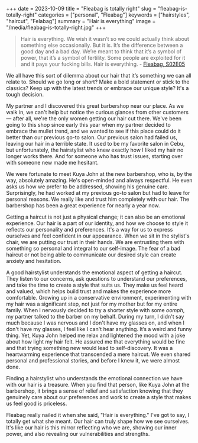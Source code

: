 +++
date = 2023-10-09
title = "Fleabag is totally right"
slug = "fleabag-is-totally-right"
categories = ["personal", "Fleabag"]
keywords = ["hairstyles", "haircut", "Felabag"]
summary = "Hair is everything"
image = "/media/fleabag-is-totally-right.jpg"
+++

> Hair is everything. We wish it wasn’t so we could actually think about something else occasionally. But it is. It’s the difference between a good day and a bad day. We’re meant to think that it’s a symbol of power, that it’s a symbol of fertility. Some people are exploited for it and it pays your fucking bills. Hair is everything. - [Fleabag, S02E05](https://www.youtube.com/watch?v=q97iIDx-b7U)

We all have this sort of dilemma about our hair that it’s something we can all relate to. Should we go long or short? Make a bold statement or stick to the classics? Keep up with the latest trends or embrace our unique style? It's a tough decision.

My partner and I discovered this great barbershop near our place. As we walk in, we can't help but notice the curious glances from other customers — after all, we're the only women getting our hair cut there. We've been going to this shop since early this year when my partner decided to embrace the mullet trend, and we wanted to see if this place could do it better than our previous go-to salon. Our previous salon had failed us, leaving our hair in a terrible state. It used to be my favorite salon in Cebu, but unfortunately, the hairstylist who knew exactly how I liked my hair no longer works there. And for someone who has trust issues, starting over with someone new made me hesitant.

We were fortunate to meet Kuya John at the new barbershop, who is, by the way, absolutely amazing. He's open-minded and always respectful. He even asks us how we prefer to be addressed, showing his genuine care. Surprisingly, he had worked at my previous go-to salon but had to leave for personal reasons. We really like and trust him completely with our hair. The barbershop has been a great experience for nearly a year now.

Getting a haircut is not just a physical change; it can also be an emotional experience. Our hair is a part of our identity, and how we choose to style it reflects our personality and preferences. It's a way for us to express ourselves and feel confident in our appearance. When we sit in the stylist's chair, we are putting our trust in their hands. We are entrusting them with something so personal and integral to our self-image. The fear of a bad haircut or not being able to communicate our desired style can create anxiety and hesitation.

A good hairstylist understands the emotional aspect of getting a haircut. They listen to our concerns, ask questions to understand our preferences, and take the time to create a style that suits us. They make us feel heard and valued, which helps build trust and makes the experience more comfortable. Growing up in a conservative environment, experimenting with my hair was a significant step, not just for my mother but for my entire family. When I nervously decided to try a shorter style with some *oomph*, my partner talked to the barber on my behalf. During my turn, I didn't say much because I was nervous and I don't have my glasses on, and when I don't have my glasses, I feel like I can't hear anything. It’s a weird and funny thing.  Yet, Kuya John helped me relax and lightened the mood with a joke about how light my hair felt. He assured me that everything would be fine and that trying something new would lead to self-discovery. It was a heartwarming experience that transcended a mere haircut. We even shared personal and professional stories, and before I knew it, we were almost done.

Finding a hairstylist who understands the emotional connection we have with our hair is a treasure. When you find that person, like Kuya John at the barbershop, it brings a sense of relief and satisfaction knowing that they genuinely care about our preferences and work to create a style that makes us feel good is priceless.

Fleabag really nailed it when she said, "Hair is everything." I've got to say, I totally get what she meant. Our hair can truly shape how we see ourselves. It's like our hair is this mirror reflecting who we are, showing our inner power, and also revealing our vulnerabilities and strengths.